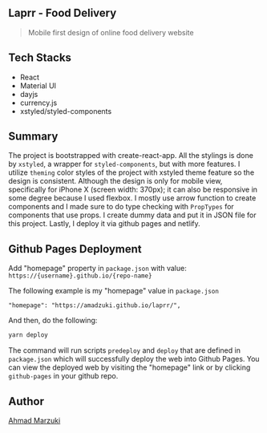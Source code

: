 ## Laprr - Food Delivery

> Mobile first design of online food delivery website

## Tech Stacks

- React
- Material UI
- dayjs
- currency.js
- xstyled/styled-components

## Summary

The project is bootstrapped with create-react-app. All the stylings is done by `xstyled`, a wrapper for `styled-components`, but with more features. I utilize `theming` color styles of the project with xstyled theme feature so the design is consistent. Although the design is only for mobile view, specifically for iPhone X (screen width: 370px); it can also be responsive in some degree because I used flexbox. I mostly use arrow function to create components and I made sure to do type checking with `PropTypes` for components that use props. I create dummy data and put it in JSON file for this project. Lastly, I deploy it via github pages and netlify.

## Github Pages Deployment

Add "homepage" property in `package.json` with value: `https://{username}.github.io/{repo-name}`

The following example is my "homepage" value in `package.json`

```
"homepage": "https://amadzuki.github.io/laprr/",
```

And then, do the following:

```bash
yarn deploy
```

The command will run scripts `predeploy` and `deploy` that are defined in `package.json` which will successfully deploy the web into Github Pages. You can view the deployed web by visiting the "homepage" link or by clicking `github-pages` in your github repo.

## Author

[Ahmad Marzuki](https://ahmadmarzuki.com)
